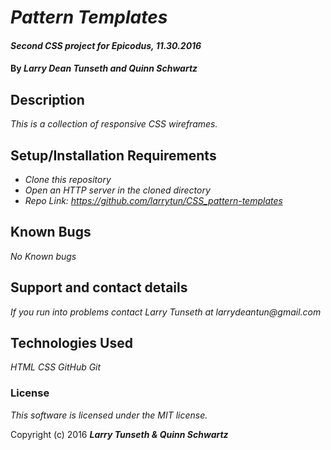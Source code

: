 # _Pattern Templates_

#### _Second CSS project for Epicodus, 11.30.2016_

#### By _**Larry Dean Tunseth and Quinn Schwartz**_

## Description

_This is a collection of responsive CSS wireframes._

## Setup/Installation Requirements

* _Clone this repository_
* _Open an HTTP server in the cloned directory_
* _Repo Link: https://github.com/larrytun/CSS_pattern-templates_


## Known Bugs

_No Known bugs_

## Support and contact details

_If you run into problems contact Larry Tunseth at larrydeantun@gmail.com_

## Technologies Used

_HTML
CSS
GitHub
Git_

### License

*This software is licensed under the MIT license.*

Copyright (c) 2016 **_Larry Tunseth & Quinn Schwartz_**
